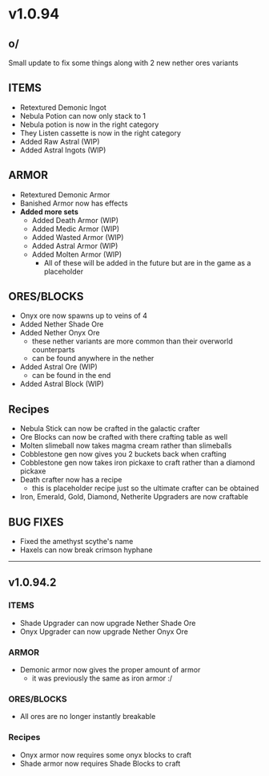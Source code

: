 # v1.0.94

## o/

Small update to fix some things along with 2 new nether ores variants

## **ITEMS**

* Retextured Demonic Ingot
* Nebula Potion can now only stack to 1
* Nebula potion is now in the right category
* They Listen cassette is now in the right category
* Added Raw Astral (WIP)
* Added Astral Ingots (WIP)

## **ARMOR**

* Retextured Demonic Armor
* Banished Armor now has effects
* **Added more sets**
  * Added Death Armor (WIP)
  * Added Medic Armor (WIP)
  * Added Wasted Armor (WIP)
  * Added Astral Armor (WIP)
  * Added Molten Armor (WIP)
    * All of these will be added in the future but are in the game as a placeholder

## **ORES/BLOCKS**

* Onyx ore now spawns up to veins of 4
* Added Nether Shade Ore
* Added Nether Onyx Ore
  * these nether variants are more common than their overworld counterparts
  * can be found anywhere in the nether
* Added Astral Ore (WIP)
  * can be found in the end
* Added Astral Block (WIP)

## **Recipes**

* Nebula Stick can now be crafted in the galactic crafter
* Ore Blocks can now be crafted with there crafting table as well
* Molten slimeball now takes magma cream rather than slimeballs
* Cobblestone gen now gives you 2 buckets back when crafting
* Cobblestone gen now takes iron pickaxe to craft rather than a diamond pickaxe
* Death crafter now has a recipe
  * this is placeholder recipe just so the ultimate crafter can be obtained
* Iron, Emerald, Gold, Diamond, Netherite Upgraders are now craftable

## **BUG FIXES**

* Fixed the amethyst scythe's name
* Haxels can now break crimson hyphane



***

## v1.0.94.2

### **ITEMS**

* Shade Upgrader can now upgrade Nether Shade Ore
* Onyx Upgrader can now upgrade Nether Onyx Ore

### **ARMOR**

* Demonic armor now gives the proper amount of armor
  * it was previously the same as iron armor :/

### **ORES/BLOCKS**

* All ores are no longer instantly breakable

### **Recipes**

* Onyx armor now requires some onyx blocks to craft
* Shade armor now requires Shade Blocks to craft

